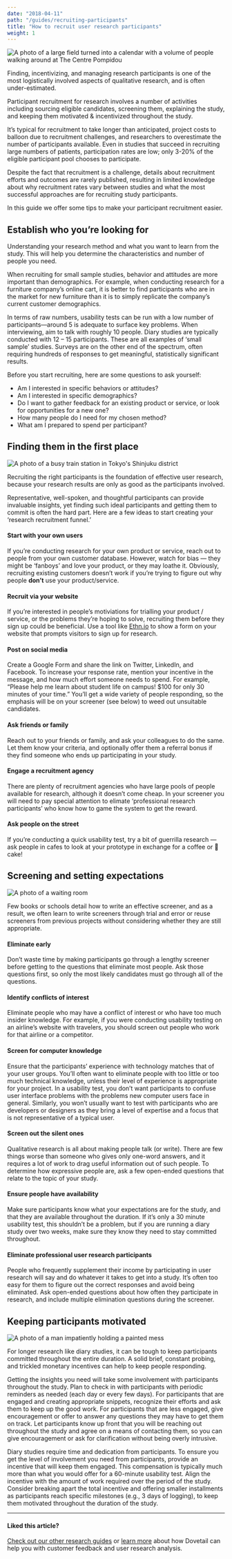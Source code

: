```yaml
---
date: "2018-04-11"
path: "/guides/recruiting-participants"
title: "How to recruit user research participants"
weight: 1
---
```


![A photo of a large field turned into a calendar with a volume of people walking around at The Centre Pompidou](./field.jpg)

Finding, incentivizing, and managing research participants is one of the most logistically involved aspects of qualitative research, and is often under-estimated.

Participant recruitment for research involves a number of activities including sourcing eligible candidates, screening them, explaining the study, and keeping them motivated & incentivized throughout the study.

It’s typical for recruitment to take longer than anticipated, project costs to balloon due to recruitment challenges, and researchers to overestimate the number of participants available. Even in studies that succeed in recruiting large numbers of patients, participation rates are low; only 3-20% of the eligible participant pool chooses to participate.

Despite the fact that recruitment is a challenge, details about recruitment efforts and outcomes are rarely published, resulting in limited knowledge about why recruitment rates vary between studies and what the most successful approaches are for recruiting study participants.

In this guide we offer some tips to make your participant recruitment easier.

## Establish who you’re looking for

Understanding your research method and what you want to learn from the study. This will help you determine the characteristics and number of people you need.

When recruiting for small sample studies, behavior and attitudes are more important than demographics. For example, when conducting research for a furniture company’s online cart, it is better to find participants who are in the market for new furniture than it is to simply replicate the company’s current customer demographics.

In terms of raw numbers, usability tests can be run with a low number of participants—around 5 is adequate to surface key problems. When interviewing, aim to talk with roughly 10 people. Diary studies are typically conducted with 12 – 15 participants. These are all examples of ‘small sample’ studies. Surveys are on the other end of the spectrum, often requiring hundreds of responses to get meaningful, statistically significant results.

Before you start recruiting, here are some questions to ask yourself:

* Am I interested in specific behaviors or attitudes?
* Am I interested in specific demographics?
* Do I want to gather feedback for an existing product or service, or look for opportunities for a new one?
* How many people do I need for my chosen method?
* What am I prepared to spend per participant?

## Finding them in the first place

![A photo of a busy train station in Tokyo's Shinjuku district](./crowd.jpg)

Recruiting the right participants is the foundation of effective user research, because your research results are only as good as the participants involved.

Representative, well-spoken, and thoughtful participants can provide invaluable insights, yet finding such ideal participants and getting them to commit is often the hard part. Here are a few ideas to start creating your ‘research recruitment funnel.’

#### Start with your own users

If you’re conducting research for your own product or service, reach out to people from your own customer database. However, watch for bias — they might be ‘fanboys’ and love your product, or they may loathe it. Obviously, recruiting existing customers doesn’t work if you’re trying to figure out why people <b>don’t</b> use your product/service.

#### Recruit via your website

If you’re interested in people’s motiviations for trialling your product / service, or the problems they’re hoping to solve, recruiting them before they sign up could be beneficial. Use a tool like [Ethn.io](https://ethn.io/) to show a form on your website that prompts visitors to sign up for research.

#### Post on social media

Create a Google Form and share the link on Twitter, LinkedIn, and Facebook. To increase your response rate, mention your incentive in the message, and how much effort someone needs to spend. For example, “Please help me learn about student life on campus! $100 for only 30 minutes of your time.” You’ll get a wide variety of people responding, so the emphasis will be on your screener (see below) to weed out unsuitable candidates.

#### Ask friends or family

Reach out to your friends or family, and ask your colleagues to do the same. Let them know your criteria, and optionally offer them a referral bonus if they find someone who ends up participating in your study.

#### Engage a recruitment agency

There are plenty of recruitment agencies who have large pools of people available for research, although it doesn’t come cheap. In your screener you will need to pay special attention to elimate ‘professional research participants’ who know how to game the system to get the reward.

#### Ask people on the street

If you’re conducting a quick usability test, try a bit of guerrilla research — ask people in cafes to look at your prototype in exchange for a coffee or 🍰 cake!

## Screening and setting expectations

![A photo of a waiting room](./waiting.jpg)

Few books or schools detail how to write an effective screener, and as a result, we often learn to write screeners through trial and error or reuse screeners from previous projects without considering whether they are still appropriate.

#### Eliminate early

Don’t waste time by making participants go through a lengthy screener before getting to the questions that eliminate most people. Ask those questions first, so only the most likely candidates must go through all of the questions.

#### Identify conflicts of interest

Eliminate people who may have a conflict of interest or who have too much insider knowledge. For example, if you were conducting usability testing on an airline’s website with travelers, you should screen out people who work for that airline or a competitor.

#### Screen for computer knowledge

Ensure that the participants’ experience with technology matches that of your user groups. You’ll often want to eliminate people with too little or too much technical knowledge, unless their level of experience is appropriate for your project. In a usability test, you don’t want participants to confuse user interface problems with the problems new computer users face in general. Similarly, you won’t usually want to test with participants who are developers or designers as they bring a level of expertise and a focus that is not representative of a typical user.

#### Screen out the silent ones

Qualitative research is all about making people talk (or write). There are few things worse than someone who gives only one-word answers, and it requires a lot of work to drag useful information out of such people. To determine how expressive people are, ask a few open-ended questions that relate to the topic of your study.

#### Ensure people have availability

Make sure participants know what your expectations are for the study, and that they are available throughout the duration. If it’s only a 30 minute usability test, this shouldn’t be a problem, but if you are running a diary study over two weeks, make sure they know they need to stay committed throughout.

#### Eliminate professional user research participants

People who frequently supplement their income by participating in user research will say and do whatever it takes to get into a study. It’s often too easy for them to figure out the correct responses and avoid being eliminated. Ask open-ended questions about how often they participate in research, and include multiple elimination questions during the screener.

## Keeping participants motivated

![A photo of a man impatiently holding a painted mess](./paint.jpg)

For longer research like diary studies, it can be tough to keep participants committed throughout the entire duration. A solid brief, constant probing, and trickled monetary incentives can help to keep people responding.

Getting the insights you need will take some involvement with participants throughout the study. Plan to check in with participants with periodic reminders as needed (each day or every few days). For participants that are engaged and creating appropriate snippets, recognize their efforts and ask them to keep up the good work. For participants that are less engaged, give encouragement or offer to answer any questions they may have to get them on track. Let participants know up front that you will be reaching out throughout the study and agree on a means of contacting them, so you can give encouragement or ask for clarification without being overly intrusive.

Diary studies require time and dedication from participants. To ensure you get the level of involvement you need from participants, provide an incentive that will keep them engaged. This compensation is typically much more than what you would offer for a 60-minute usability test. Align the incentive with the amount of work required over the period of the study. Consider breaking apart the total incentive and offering smaller installments as participants reach specific milestones (e.g., 3 days of logging), to keep them motivated throughout the duration of the study.

---

#### Liked this article?

[Check out our other research guides](/guides) or [learn more](/) about how Dovetail can help you with customer feedback and user research analysis.
